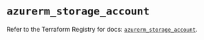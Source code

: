 # `azurerm_storage_account`

Refer to the Terraform Registry for docs: [`azurerm_storage_account`](https://registry.terraform.io/providers/hashicorp/azurerm/4.46.0/docs/resources/storage_account).
